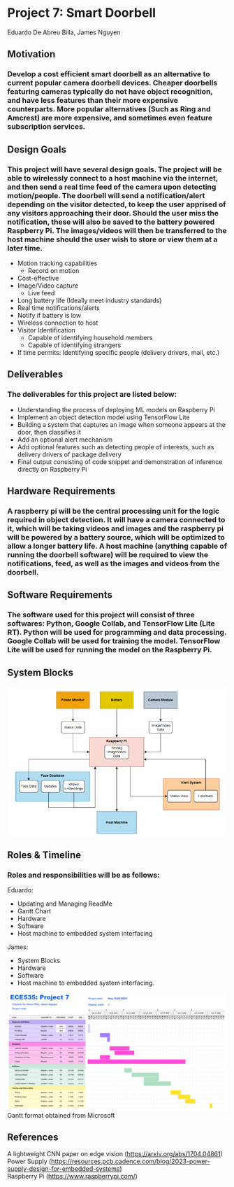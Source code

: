 # Project 7: Smart Doorbell
Eduardo De Abreu Billa, James Nguyen

## Motivation
### Develop a cost efficient smart doorbell as an alternative to current popular camera doorbell devices. Cheaper doorbells featuring cameras typically do not have object recognition, and have less features than their more expensive counterparts. More popular alternatives (Such as Ring and Amcrest) are more expensive, and sometimes even feature subscription services.

## Design Goals
### This project will have several design goals. The project will be able to wirelessly connect to a host machine via the internet, and then send a real time feed of the camera upon detecting motion/people. The doorbell will send a notification/alert depending on the visitor detected, to keep the user apprised of any visitors approaching their door. Should the user miss the notification, these will also be saved to the battery powered Raspberry Pi. The images/videos will then be transferred to the host machine should the user wish to store or view them at a later time.
* Motion tracking capabilities
  * Record on motion
* Cost-effective
* Image/Video capture
  * Live feed
* Long battery life (Ideally meet industry standards)
* Real time notifications/alerts
* Notify if battery is low
* Wireless connection to host
* Visitor Identification
  * Capable of identifying household members
  * Capable of identifying strangers
* If time permits: Identifying specific people (delivery drivers, mail, etc.)

## Deliverables
### The deliverables for this project are listed below: 
* Understanding the process of deploying ML models on Raspberry Pi
* Implement an object detection model using TensorFlow Lite
* Building a system that captures an image when someone appears at the door, then classifies it
* Add an optional alert mechanism
* Add optional features such as detecting people of interests, such as delivery drivers of package delivery
* Final output consisting of code snippet and demonstration of inference directly on Raspberry Pi

## Hardware Requirements
### A raspberry pi will be the central processing unit for the logic required in object detection. It will have a camera connected to it, which will be taking videos and images and the raspberry pi will be powered by a battery source, which will be optimized to allow a longer battery life. A host machine (anything capable of running the doorbell software) will be required to view the notifications, feed, as well as the images and videos from the doorbell.

## Software Requirements
### The software used for this project will consist of three softwares: Python, Google Collab, and TensorFlow Lite (Lite RT). Python will be used for programming and data processing. Google Collab will be used for training the model. TensorFlow Lite will be used for running the model on the Raspberry Pi.

## System Blocks
![SystemBlock](systemblock535.png)
## Roles & Timeline
### Roles and responsibilities will be as follows:
Eduardo:
* Updating and Managing ReadMe
* Gantt Chart
* Hardware
* Software
* Host machine to embedded system interfacing

James:
* System Blocks
* Hardware
* Software
* Host machine to embedded system interfacing.


![Gant](gantt535.png)  
Gantt format obtained from Microsoft

## References
A lightweight CNN paper on edge vision (https://arxiv.org/abs/1704.04861)  
Power Supply (https://resources.pcb.cadence.com/blog/2023-power-supply-design-for-embedded-systems)  
Raspberry Pi (https://www.raspberrypi.com/)  


